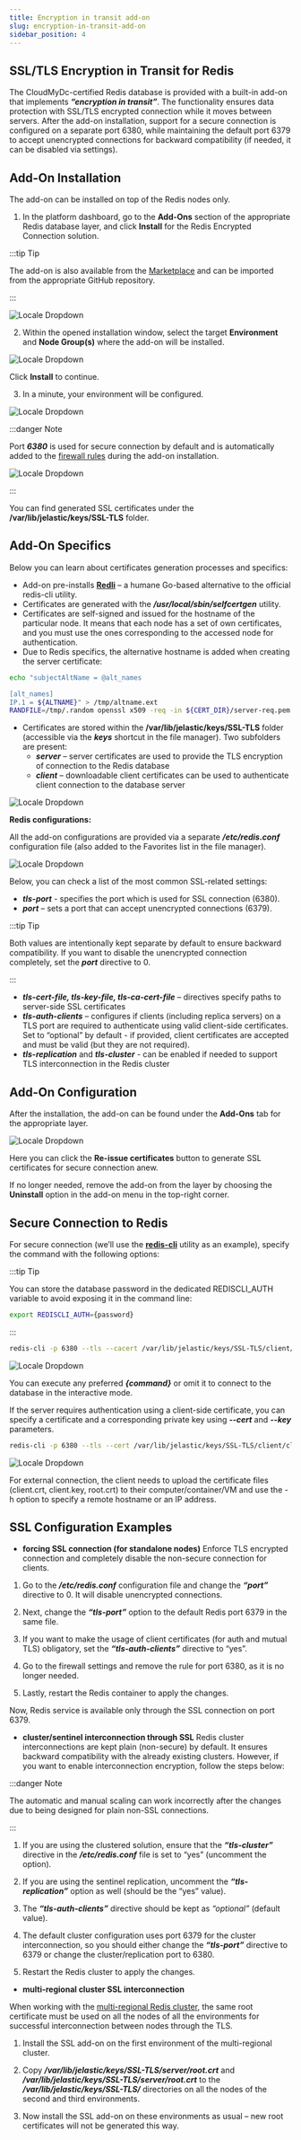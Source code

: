 ```yaml
---
title: Encryption in transit add-on
slug: encryption-in-transit-add-on
sidebar_position: 4
---
```


## SSL/TLS Encryption in Transit for Redis

The CloudMyDc-certified Redis database is provided with a built-in add-on that implements **_“encryption in transit”_**. The functionality ensures data protection with SSL/TLS encrypted connection while it moves between servers. After the add-on installation, support for a secure connection is configured on a separate port 6380, while maintaining the default port 6379 to accept unencrypted connections for backward compatibility (if needed, it can be disabled via settings).

## Add-On Installation

The add-on can be installed on top of the Redis nodes only.

1. In the platform dashboard, go to the **Add-Ons** section of the appropriate Redis database layer, and click **Install** for the Redis Encrypted Connection solution.

:::tip Tip

The add-on is also available from the [Marketplace](/docs/deployment-tools/cloud-scripting-&-jps/marketplace#marketplace) and can be imported from the appropriate GitHub repository.

:::

<div style={{
    display:'flex',
    justifyContent: 'center',
    margin: '0 0 1rem 0'
}}>

![Locale Dropdown](./img/EncryptioninTransitAdd-On/01-mysql-ssl-addon.png)

</div>

2. Within the opened installation window, select the target **Environment** and **Node Group(s)** where the add-on will be installed.

<div style={{
    display:'flex',
    justifyContent: 'center',
    margin: '0 0 1rem 0'
}}>

![Locale Dropdown](./img/EncryptioninTransitAdd-On/02-install-mysql-ssl-addon.png)

</div>

Click **Install** to continue.

3. In a minute, your environment will be configured.

<div style={{
    display:'flex',
    justifyContent: 'center',
    margin: '0 0 1rem 0'
}}>

![Locale Dropdown](./img/EncryptioninTransitAdd-On/03-ssl-addon-installed.png)

</div>

:::danger Note

Port **_6380_** is used for secure connection by default and is automatically added to the [firewall rules](/docs/ApplicationSetting/External%20Access%20To%20Applications/Container%20Firewall#container-firewall-rules-management) during the add-on installation.

<div style={{
    display:'flex',
    justifyContent: 'center',
    margin: '0 0 1rem 0'
}}>

![Locale Dropdown](./img/EncryptioninTransitAdd-On/04-ssl-addon-certificates.png)

</div>

:::

You can find generated SSL certificates under the **/var/lib/jelastic/keys/SSL-TLS** folder.

## Add-On Specifics

Below you can learn about certificates generation processes and specifics:

- Add-on pre-installs **[Redli](https://github.com/IBM-Cloud/redli)** – a humane Go-based alternative to the official redis-cli utility.
- Certificates are generated with the **_/usr/local/sbin/selfcertgen_** utility.
- Certificates are self-signed and issued for the hostname of the particular node. It means that each node has a set of own certificates, and you must use the ones corresponding to the accessed node for authentication.
- Due to Redis specifics, the alternative hostname is added when creating the server certificate:

```bash
echo "subjectAltName = @alt_names

[alt_names]
IP.1 = ${ALTNAME}" > /tmp/altname.ext
RANDFILE=/tmp/.random openssl x509 -req -in ${CERT_DIR}/server-req.pem -days 3650 -CA ${ROOT_CERT} -CAkey ${ROOT_KEY} -set_serial 01 -extfile /tmp/altname.ext > ${CERT_DIR}/server.crt
```

- Certificates are stored within the **/var/lib/jelastic/keys/SSL-TLS** folder (accessible via the **_keys_** shortcut in the file manager). Two subfolders are present:
  - **_server_** – server certificates are used to provide the TLS encryption of connection to the Redis database
  - **_client_** – downloadable client certificates can be used to authenticate client connection to the database server

<div style={{
    display:'flex',
    justifyContent: 'center',
    margin: '0 0 1rem 0'
}}>

![Locale Dropdown](./img/EncryptioninTransitAdd-On/05-ssl-configuration-file.png)

</div>

**Redis configurations:**

All the add-on configurations are provided via a separate **_/etc/redis.conf_** configuration file (also added to the Favorites list in the file manager).

<div style={{
    display:'flex',
    justifyContent: 'center',
    margin: '0 0 1rem 0'
}}>

![Locale Dropdown](./img/EncryptioninTransitAdd-On/06-configure-mysql-ssl-addon.png)

</div>

Below, you can check a list of the most common SSL-related settings:

- **_tls-port_** - specifies the port which is used for SSL connection (6380).
- **_port_** – sets a port that can accept unencrypted connections (6379).

:::tip Tip

Both values are intentionally kept separate by default to ensure backward compatibility. If you want to disable the unencrypted connection completely, set the **_port_** directive to 0.

:::

- **_tls-cert-file, tls-key-file, tls-ca-cert-file_** – directives specify paths to server-side SSL certificates
- **_tls-auth-clients_** – configures if clients (including replica servers) on a TLS port are required to authenticate using valid client-side certificates. Set to “optional” by default - if provided, client certificates are accepted and must be valid (but they are not required).
- **_tls-replication_** and **_tls-cluster_** - can be enabled if needed to support TLS interconnection in the Redis cluster

## Add-On Configuration

After the installation, the add-on can be found under the **Add-Ons** tab for the appropriate layer.

<div style={{
    display:'flex',
    justifyContent: 'center',
    margin: '0 0 1rem 0'
}}>

![Locale Dropdown](./img/EncryptioninTransitAdd-On/07-database-endpoint.png)

</div>

Here you can click the **Re-issue certificates** button to generate SSL certificates for secure connection anew.

If no longer needed, remove the add-on from the layer by choosing the **Uninstall** option in the add-on menu in the top-right corner.

## Secure Connection to Redis

For secure connection (we’ll use the **[redis-cli](https://redis.io/docs/connect/cli/)** utility as an example), specify the command with the following options:

:::tip Tip

You can store the database password in the dedicated REDISCLI_AUTH variable to avoid exposing it in the command line:

```bash
export REDISCLI_AUTH={password}
```

:::

```bash
redis-cli -p 6380 --tls --cacert /var/lib/jelastic/keys/SSL-TLS/client/root.crt {command}
```

<div style={{
    display:'flex',
    justifyContent: 'center',
    margin: '0 0 1rem 0'
}}>

![Locale Dropdown](./img/EncryptioninTransitAdd-On/08-mysql-remote-connection-with-ssl.png)

</div>

You can execute any preferred **_{command}_** or omit it to connect to the database in the interactive mode.

If the server requires authentication using a client-side certificate, you can specify a certificate and a corresponding private key using **_--cert_** and **_--key_** parameters.

```bash
redis-cli -p 6380 --tls --cert /var/lib/jelastic/keys/SSL-TLS/client/client.crt --key /var/lib/jelastic/keys/SSL-TLS/client/client.key --cacert /var/lib/jelastic/keys/SSL-TLS/client/root.crt {command}
```

<div style={{
    display:'flex',
    justifyContent: 'center',
    margin: '0 0 1rem 0'
}}>

![Locale Dropdown](./img/EncryptioninTransitAdd-On/09-alter-user-command.png)

</div>

For external connection, the client needs to upload the certificate files (client.crt, client.key, root.crt) to their computer/container/VM and use the -h option to specify a remote hostname or an IP address.

## SSL Configuration Examples

- **forcing SSL connection (for standalone nodes)**
  Enforce TLS encrypted connection and completely disable the non-secure connection for clients.

1. Go to the **_/etc/redis.conf_** configuration file and change the **_“port”_** directive to 0. It will disable unencrypted connections.

2. Next, change the **_“tls-port”_** option to the default Redis port 6379 in the same file.

3. If you want to make the usage of client certificates (for auth and mutual TLS) obligatory, set the **_“tls-auth-clients”_** directive to “yes”.

4. Go to the firewall settings and remove the rule for port 6380, as it is no longer needed.

5. Lastly, restart the Redis container to apply the changes.

Now, Redis service is available only through the SSL connection on port 6379.

- **cluster/sentinel interconnection through SSL**
  Redis cluster interconnections are kept plain (non-secure) by default. It ensures backward compatibility with the already existing clusters. However, if you want to enable interconnection encryption, follow the steps below:

:::danger Note

The automatic and manual scaling can work incorrectly after the changes due to being designed for plain non-SSL connections.

:::

1. If you are using the clustered solution, ensure that the **_“tls-cluster”_** directive in the **_/etc/redis.conf_** file is set to “yes” (uncomment the option).

2. If you are using the sentinel replication, uncomment the **_“tls-replication”_** option as well (should be the “yes” value).

3. The **_“tls-auth-clients”_** directive should be kept as _“optional”_ (default value).

4. The default cluster configuration uses port 6379 for the cluster interconnection, so you should either change the **_“tls-port”_** directive to 6379 or change the cluster/replication port to 6380.

5. Restart the Redis cluster to apply the changes.

- **multi-regional cluster SSL interconnection**

When working with the [multi-regional Redis cluster](/docs/Database/Redis/High%20Availability%20Cluster/Multi-Region%20Cluster#redis-multi-region-cluster), the same root certificate must be used on all the nodes of all the environments for successful interconnection between nodes through the TLS.

1. Install the SSL add-on on the first environment of the multi-regional cluster.

2. Copy **_/var/lib/jelastic/keys/SSL-TLS/server/root.crt_** and **_/var/lib/jelastic/keys/SSL-TLS/server/root.crt_** to the **_/var/lib/jelastic/keys/SSL-TLS/_** directories on all the nodes of the second and third environments.

3. Now install the SSL add-on on these environments as usual – new root certificates will not be generated this way.
